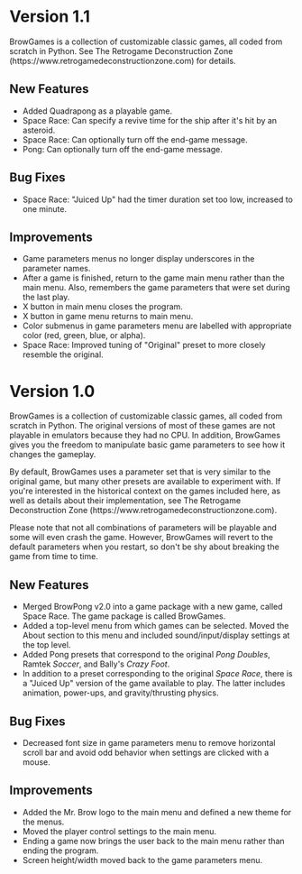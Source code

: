 <h1>Version 1.1</h1>

<p>BrowGames is a collection of customizable classic games, all coded from scratch in Python. See The Retrogame Deconstruction Zone (https://www.retrogamedeconstructionzone.com) for details.</p>

<h2>New Features</h2>

<ul>
<li>Added Quadrapong as a playable game.</li>
<li>Space Race: Can specify a revive time for the ship after it's hit by an asteroid.</li>
<li>Space Race: Can optionally turn off the end-game message.</li>
<li>Pong: Can optionally turn off the end-game message.</li>
</ul>
<h2>Bug Fixes</h2>
<ul>
<li>Space Race: "Juiced Up" had the timer duration set too low, increased to one minute.</li>
</ul>

<h2>Improvements</h2>
<ul>
<li>Game parameters menus no longer display underscores in the parameter names.</li>
<li>After a game is finished, return to the game main menu rather than the main menu. Also, remembers the game parameters that were set during the last play.</li>
<li>X button in main menu closes the program. </li>
<li>X button in game menu returns to main menu. </li>
<li>Color submenus in game parameters menu are labelled with appropriate color (red, green, blue, or alpha).</li>
<li>Space Race: Improved tuning of "Original" preset to more closely resemble the original.</li>
</ul>

<h1>Version 1.0</h1>

<p>BrowGames is a collection of customizable classic games, all coded from scratch in Python. The original versions of most of these games are not playable in emulators because they had no CPU. In addition, BrowGames gives you the freedom to manipulate basic game parameters to see how it changes the gameplay.</p>
By default, BrowGames uses a parameter set that is very similar to the original game, but many other presets are available to experiment with. If you're interested in the historical context on the games included here, as well as details about their implementation, see The Retrogame Deconstruction Zone (https://www.retrogamedeconstructionzone.com).</p>

<p>Please note that not all combinations of parameters will be playable and some will even crash the game. However, BrowGames will revert to the default parameters when you restart, so don't be shy about breaking the game from time to time.</p>

<h2>New Features</h2>

<ul>
<li>Merged BrowPong v2.0 into a game package with a new game, called Space Race. The game package is called BrowGames.</li>
<li>Added a top-level menu from which games can be selected. Moved the About section to this menu and included sound/input/display settings at the top level.</li>
<li>Added Pong presets that correspond to the original <i>Pong Doubles</i>, Ramtek <i>Soccer</i>, and Bally's <i>Crazy Foot</i>.</li>
<li>In addition to a preset corresponding to the original <i>Space Race</i>, there is a "Juiced Up" version of the game available to play. The latter includes animation, power-ups, and gravity/thrusting physics.</li>
</ul>
<h2>Bug Fixes</h2>
<ul>
<li>Decreased font size in game parameters menu to remove horizontal scroll bar and avoid odd behavior when settings are clicked with a mouse.</li>
</ul>

<h2>Improvements</h2>
<ul>
<li>Added the Mr. Brow logo to the main menu and defined a new theme for the menus.</li>
<li>Moved the player control settings to the main menu.</li>
<li>Ending a game now brings the user back to the main menu rather than ending the program.</li>
<li>Screen height/width moved back to the game parameters menu.</li>
</ul>

